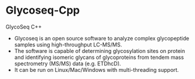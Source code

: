 # Glycoseq-Cpp
GlycoSeq C++

- Glycoseq is an open source software to analyze complex glycopeptide samples using high-throughput LC-MS/MS.
- The software is capable of determining glycosylation sites on protein and identifying isomeric glycans of glycoproteins from tendem mass spectrometry (MS/MS) data (e.g. ETDhcD).
- It can be run on Linux/Mac/Windows with multi-threading support.
